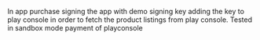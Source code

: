 In app purchase signing the app with demo signing key 
adding the key to play console in order to fetch the product listings from play console.
Tested in sandbox mode payment of playconsole
